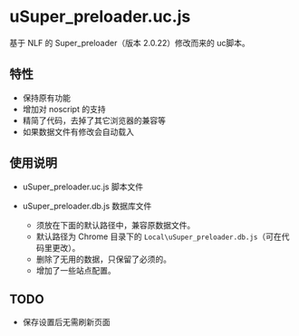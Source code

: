uSuper_preloader.uc.js
======================

基于 NLF 的 Super_preloader（版本 2.0.22）修改而来的 uc脚本。

## 特性

 - 保持原有功能
 - 增加对 noscript 的支持
 - 精简了代码，去掉了其它浏览器的兼容等
 - 如果数据文件有修改会自动载入

## 使用说明

 - uSuper_preloader.uc.js 脚本文件
 - uSuper_preloader.db.js 数据库文件

     - 须放在下面的默认路径中，兼容原数据文件。
     - 默认路径为 Chrome 目录下的 `Local\uSuper_preloader.db.js`（可在代码里更改）。
     - 删除了无用的数据，只保留了必须的。
     - 增加了一些站点配置。

## TODO

 - 保存设置后无需刷新页面